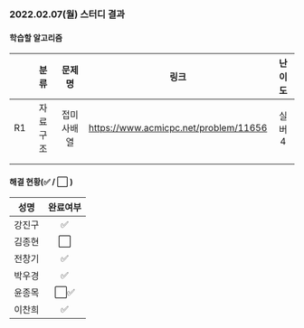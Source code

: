 ### 2022.02.07(월) 스터디 결과

#### 학습할 알고리즘

|      |   분류   |   문제명   |                 링크                  | 난이도 |
| :--: | :------: | :--------: | :-----------------------------------: | :----: |
|  R1  | 자료구조 | 접미사배열 | https://www.acmicpc.net/problem/11656 | 실버4  |
|      |          |            |                                       |        |
|      |          |            |                                       |        |

#### 해결 현황(:white_check_mark: / :white_large_square:  )

|  성명  |                완료여부                |
| :----: | :------------------------------------: |
| 강진구 |           :white_check_mark:           |
| 김종현 |          :white_large_square:          |
| 전창기 |           :white_check_mark:           |
| 박우경 |           :white_check_mark:           |
| 윤종목 | :white_large_square::white_check_mark: |
| 이찬희 |           :white_check_mark:           |

